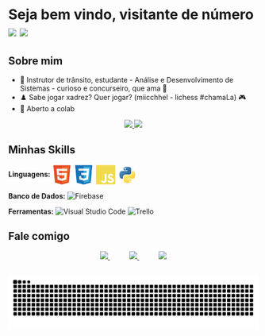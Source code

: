 # Seja bem vindo, visitante de número <img alingn="center" src="https://profile-counter.glitch.me/Miicchhel/count.svg" /> <img src="https://emojipedia-us.s3.amazonaws.com/source/skype/289/vulcan-salute_1f596.png" width="60px"></h2>

<!--
&nbsp; ![](https://visitor-badge.glitch.me/badge?page_id=Miicchhel.Miicchhel&style=flat-square&color=0088cc)

-->

## Sobre mim

- 🌱 Instrutor de trânsito, estudante - Análise e Desenvolvimento de Sistemas - curioso e concurseiro, que ama 🐶 
- ♟️ Sabe jogar xadrez? Quer jogar? (miicchhel - lichess #chamaLa) 🎮
- 👯 Aberto a colab



<div align="center">
  <a href="https://github.com/Miicchhel">
    <img height="180em" src="https://github-readme-stats.vercel.app/api?username=Miicchhel&show_icons=true&theme=dracula"/>
    <img height="180em" src="https://github-readme-stats.vercel.app/api/top-langs/?username=Miicchhel&layout=compact&langs_count=7&theme=dracula"/>
  </a>
</div>

## Minhas Skills
**Linguagens:**
  <img align="center" alt="Michel-HTML" height="40" width="40" src="https://raw.githubusercontent.com/devicons/devicon/master/icons/html5/html5-original.svg">
  <img align="center" alt="Michel-CSS" height="40" width="40" src="https://raw.githubusercontent.com/devicons/devicon/master/icons/css3/css3-original.svg">
  <img align="center" alt="Michel-Js" height="40" width="40" src="https://raw.githubusercontent.com/devicons/devicon/master/icons/javascript/javascript-plain.svg">
  <img align="center" alt="Michel-Python" height="40" width="40" src="https://raw.githubusercontent.com/devicons/devicon/master/icons/python/python-original.svg">

**Banco de Dados:**
  ![Firebase](https://img.shields.io/badge/firebase-ffca28?style=for-the-badge&logo=firebase&logoColor=black)
  
**Ferramentas:**
  ![Visual Studio Code](https://img.shields.io/badge/-Visual%20Studio%20Code-333333?style=flat&logo=visual-studio-code&logoColor=007ACC)
  ![Trello](https://img.shields.io/badge/-Trello-333333?style=flat&logo=trello&logoColor=007ACC)

## Fale comigo 

<p align="center">
    <a href="https://github.com/Miicchhel">
        <img  src="https://img.shields.io/badge/github-%23100000.svg?&style=for-the-badge&logo=github&logoColor=white&link=mailto:https://github.com/Miicchhel">
    </a>
    &nbsp;&nbsp;&nbsp;&nbsp;&nbsp;&nbsp;&nbsp;&nbsp;&nbsp;
    <a href="mailto:michel.ferreira.melo@gmail.com">
        <img src="https://img.shields.io/badge/gmail-D14836?&style=for-the-badge&logo=gmail&logoColor=white&link=mailto:michel.ferreira.melo@gmail.com">
    </a>
    &nbsp;&nbsp;&nbsp;&nbsp;&nbsp;&nbsp;&nbsp;&nbsp;&nbsp;
    <a href="https://www.linkedin.com/in/michel-ferreira-90746a54/">
        <img src="https://img.shields.io/badge/linkedin-%230077B5.svg?&style=for-the-badge&logo=linkedin&logoColor=white&link=mailto:https://www.linkedin.com/in/michel-ferreira-90746a54/">
    </a>
</p>

##
 
![Snake animation](https://github.com/Miicchhel/Miicchhel/blob/output/github-contribution-grid-snake.svg)
